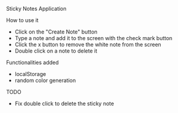 Sticky Notes Application

How to use it
- Click on the "Create Note" button
- Type a note and add it to the screen with the check mark button
- Click the x button to remove the white note from the screen
- Double click on a note to delete it

Functionalities added
- localStorage 
- random color generation

TODO 
- Fix double click to delete the sticky note
